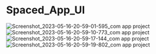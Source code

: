 # Spaced_App_UI
![Screenshot_2023-05-16-20-59-01-595_com app project](https://github.com/priyamprakash/Spaced_App_UI/assets/65361533/003e5a20-c765-4541-b80e-f0303e5c762c)
![Screenshot_2023-05-16-20-59-10-773_com app project](https://github.com/priyamprakash/Spaced_App_UI/assets/65361533/c4a0dec8-de68-4918-8887-b04be2f3e25a)
![Screenshot_2023-05-16-20-59-17-144_com app project](https://github.com/priyamprakash/Spaced_App_UI/assets/65361533/c95a5980-309b-4a25-8e1a-46cf3068678c)
![Screenshot_2023-05-16-20-59-19-802_com app project](https://github.com/priyamprakash/Spaced_App_UI/assets/65361533/60e174cf-c800-47af-b9a3-6c714f95fd33)

